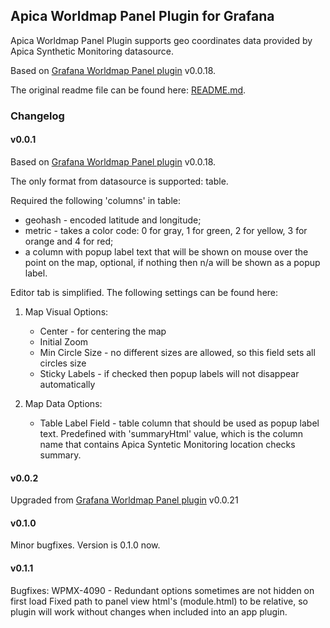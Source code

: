 ## Apica Worldmap Panel Plugin for Grafana

Apica Worldmap Panel Plugin supports geo coordinates data provided by Apica Synthetic Monitoring datasource.

Based on [Grafana Worldmap Panel plugin](https://github.com/grafana/worldmap-panel) v0.0.18.

The original readme file can be found here: [README.md](https://github.com/grafana/worldmap-panel/blob/master/README.md).

### Changelog

#### v0.0.1

Based on [Grafana Worldmap Panel plugin](https://github.com/grafana/worldmap-panel) v0.0.18.

The only format from datasource is supported: table.

Required the following 'columns' in table:

  * geohash - encoded latitude and longitude;
  * metric - takes a color code: 0 for gray, 1 for green, 2 for yellow, 3 for orange and 4 for red;
  * a column with popup label text that will be shown on mouse over the point on the map, optional, if nothing then n/a will be shown as a popup label.

Editor tab is simplified. The following settings can be found here:

1. Map Visual Options:
	* Center - for centering the map
	* Initial Zoom
	* Min Circle Size - no different sizes are allowed, so this field sets all circles size
	* Sticky Labels - if checked then popup labels will not disappear automatically

2. Map Data Options:
	* Table Label Field - table column that should be used as popup label text. Predefined with 'summaryHtml' value, which is the column name that contains Apica Syntetic Monitoring location checks summary. 

#### v0.0.2

Upgraded from [Grafana Worldmap Panel plugin](https://github.com/grafana/worldmap-panel) v0.0.21

#### v0.1.0

Minor bugfixes. Version is 0.1.0 now.

#### v0.1.1

Bugfixes:
WPMX-4090 - Redundant options sometimes are not hidden on first load
Fixed path to panel view html's (module.html) to be relative, so plugin will work without changes when included into an app plugin.
